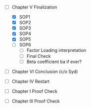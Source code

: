 - [ ] Chapter V Finalization
	- [x] SOP1
	- [x] SOP2
	- [x] SOP3
	- [x] SOP4
	- [x] SOP5
	- [ ] SOP6
		- [ ] Factor Loading interpretation
		- [ ] Final Check
		- [ ] Beta coefficient ba if ever?
- [ ] Chapter VI Conclusion (c/o Syd)
- [ ] Chapter IV Restart
- [ ] Chapter I Proof Check
- [ ] Chapter III Proof Check

